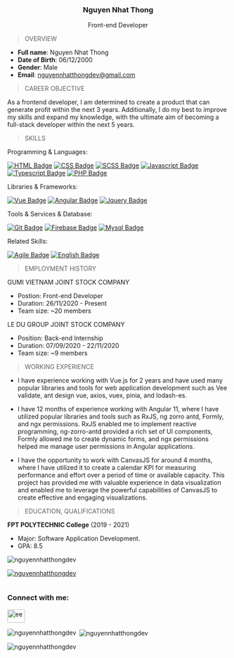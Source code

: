 ### <p style="text-align:center;">Nguyen Nhat Thong</p>
<p style="text-align:center">Front-end Developer</p>

> OVERVIEW

- **Full name**: Nguyen Nhat Thong
- **Date of Birth**: 06/12/2000
- **Gender**: Male
- **Email**: nguyennhatthongdev@gmail.com

> CAREER OBJECTIVE

As a frontend developer, I am determined to create a product that can generate  profit within the next 3 years. Additionally, I do my best to improve my skills and expand my knowledge, with the ultimate aim of becoming a full-stack developer within the next 5 years.

> SKILLS


Programming & Languages:

[![HTML Badge](https://img.shields.io/badge/-HTML-E34F26?style=for-the-badge&labelColor=black&logo=html5&logoColor=E34F26)](#) [![CSS Badge](https://img.shields.io/badge/-CSS-1572b6?style=for-the-badge&labelColor=black&logo=css3&logoColor=1572b6)](#) [![SCSS Badge](https://img.shields.io/badge/-Sass-CC6699?style=for-the-badge&labelColor=black&logo=sass&logoColor=CC6699)](#) [![Javascript Badge](https://img.shields.io/badge/-Javascript-F0DB4F?style=for-the-badge&labelColor=black&logo=javascript&logoColor=F0DB4F)](#) [![Typescript Badge](https://img.shields.io/badge/-Typescript-3178C6?style=for-the-badge&labelColor=black&logo=typescript&logoColor=3178C6)](#) [![PHP Badge](https://img.shields.io/badge/-PHP-777BB4?style=for-the-badge&labelColor=black&logo=php&logoColor=777BB4)](#)

Libraries & Frameworks:

[![Vue Badge](https://img.shields.io/badge/-Vue-4FC08D?style=for-the-badge&labelColor=black&logo=vuedotjs&logoColor=4FC08D)](#) [![Angular Badge](https://img.shields.io/badge/-Angular-DD0031?style=for-the-badge&labelColor=black&logo=angular&logoColor=DD0031)](#) [![Jquery Badge](https://img.shields.io/badge/-JQuery-0769AD?style=for-the-badge&labelColor=black&logo=jquery&logoColor=0769AD)](#)

Tools & Services & Database:

[![Git Badge](https://img.shields.io/badge/-Git-F05032?style=for-the-badge&labelColor=black&logo=git&logoColor=F05032)](#) [![Firebase Badge](https://img.shields.io/badge/-Firebase-FFCA28?style=for-the-badge&labelColor=black&logo=firebase&logoColor=FFCA28)](#) [![Mysql Badge](https://img.shields.io/badge/-Mysql-4479A1?style=for-the-badge&labelColor=black&logo=mysql&logoColor=4479A1)](#)


Related Skills:

[![Agile Badge](https://img.shields.io/badge/-Agile-1fb0e6?style=for-the-badge&labelColor=black)](#) [![English Badge](https://img.shields.io/badge/-English-blue?style=for-the-badge)](#)

> EMPLOYMENT HISTORY

GUMI VIETNAM JOINT STOCK COMPANY
- Postion: Front-end Developer
- Duration: 26/11/2020 - Present
- Team size: ~20 members

LE DU GROUP JOINT STOCK COMPANY
- Position: Back-end Internship
- Duration: 07/09/2020 - 22/11/2020
- Team size: ~9 members

> WORKING EXPERIENCE

- I have experience working with Vue.js for 2 years and have used many popular libraries and tools for web application development such as Vee validate, ant design vue, axios, vuex, pinia, and lodash-es.

- I have 12 months of experience working with Angular 11, where I have utilized popular libraries and tools such as RxJS, ng zorro antd, Formly, and ngx permissions. RxJS enabled me to implement reactive programming, ng-zorro-antd provided a rich set of UI components, Formly allowed me to create dynamic forms, and ngx permissions helped me manage user permissions in Angular applications.

- I have the opportunity to work with CanvasJS for around 4 months, where I have utilized it to create a calendar KPI for measuring performance and effort over a period of time or available capacity. This project has provided me with valuable experience in data visualization and enabled me to leverage the powerful capabilities of CanvasJS to create effective and engaging visualizations.

> EDUCATION, QUALIFICATIONS​

**FPT POLYTECHNIC College** (2019 - 2021)
- Major: Software Application Development.
- GPA: 8.5

<p align="left"> <img src="https://komarev.com/ghpvc/?username=nguyennhatthongdev&label=Profile%20views&color=0e75b6&style=flat&theme=dark" alt="nguyennhatthongdev" /> </p>

<p align="left"> <a href="https://github.com/ryo-ma/github-profile-trophy"><img src="https://github-profile-trophy.vercel.app/?username=nguyennhatthongdev&theme=dark" alt="nguyennhatthongdev" /></a> </p>

<p align="left"> <a href="https://twitter.com/" target="blank"><img src="https://img.shields.io/twitter/follow/?logo=twitter&style=for-the-badge&theme=dark" alt="" /></a> </p>

<h3 align="left">Connect with me:</h3>
<p align="left">
<a href="https://codesandbox.com/ee" target="blank"><img align="center" src="https://raw.githubusercontent.com/rahuldkjain/github-profile-readme-generator/master/src/images/icons/Social/codesandbox.svg" alt="ee" height="30" width="40" /></a>
</p>

<p><img align="left" src="https://github-readme-stats.vercel.app/api/top-langs?username=nguyennhatthongdev&show_icons=true&locale=en&layout=compact&theme=dark" alt="nguyennhatthongdev" /></p>

<p>&nbsp;<img align="center" src="https://github-readme-stats.vercel.app/api?username=nguyennhatthongdev&show_icons=true&locale=en&theme=dark" alt="nguyennhatthongdev" /></p>

<p><img align="center" src="https://github-readme-streak-stats.herokuapp.com/?user=nguyennhatthongdev&theme=dark" alt="nguyennhatthongdev" /></p>
